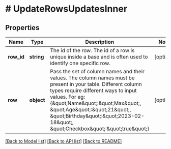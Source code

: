 # # UpdateRowsUpdatesInner

## Properties

Name | Type | Description | Notes
------------ | ------------- | ------------- | -------------
**row_id** | **string** | The id of the row. The id of a row is unique inside a base and is often used to identify one specific row. | [optional]
**row** | **object** | Pass the set of column names and their values. The column names must be present in your table. Different column types require different ways to input values. For eg: {\&quot;Name\&quot;:\&quot;Max\&quot;, \&quot;Age\&quot;:\&quot;21\&quot;, \&quot;Birthday\&quot;:\&quot;2023-02-18\&quot;, \&quot;Checkbox\&quot;:\&quot;true\&quot;} | [optional]

[[Back to Model list]](../../README.md#models) [[Back to API list]](../../README.md#endpoints) [[Back to README]](../../README.md)
